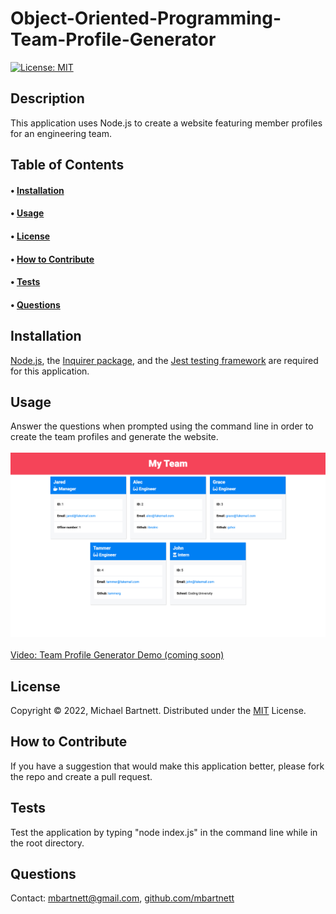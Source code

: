 # Object-Oriented-Programming-Team-Profile-Generator

[![License: MIT](https://img.shields.io/badge/License-MIT-yellow.svg)](https://opensource.org/licenses/MIT)

## Description

This application uses Node.js to create a website featuring member profiles for an engineering team.

## Table of Contents

#### &bull; [Installation](#installation)<br>
#### &bull; [Usage](#usage)<br>
#### &bull; [License](#license)<br>
#### &bull; [How to Contribute](#how-to-contribute)<br>
#### &bull; [Tests](#tests)<br>
#### &bull; [Questions](#questions)<br>

## Installation

[Node.js](https://nodejs.org/en/), the [Inquirer package](https://www.npmjs.com/package/inquirer/v/8.2.4), and the [Jest testing framework](https://jestjs.io/) are required for this application. 

## Usage

Answer the questions when prompted using the command line in order to create the team profiles and generate the website.<br><br>![Team Profile Generator](./assets/Team-Profile-Generator.png)<br><br>[Video: Team Profile Generator Demo (coming soon)](TK)

## License

Copyright © 2022, Michael Bartnett. Distributed under the [MIT](https://opensource.org/licenses/MIT) License.

## How to Contribute

If you have a suggestion that would make this application better, please fork the repo and create a pull request.

## Tests

Test the application by typing "node index.js" in the command line while in the root directory.

## Questions

Contact: mbartnett@gmail.com, [github.com/mbartnett](https://github.com/mbartnett)    